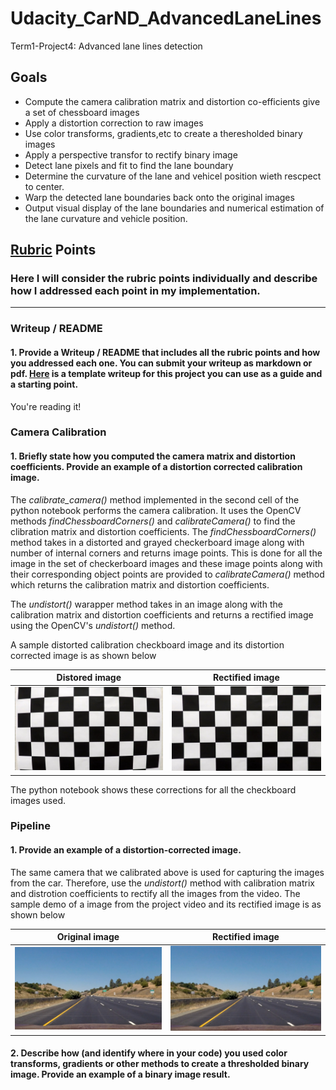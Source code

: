 # Udacity_CarND_AdvancedLaneLines
Term1-Project4: Advanced lane lines detection

## Goals

* Compute the camera calibration matrix and distortion co-efficients give a set of chessboard images
* Apply a distortion correction to raw images
* Use color transforms, gradients,etc to create a theresholded binary images
* Apply a perspective transfor to rectify binary image
* Detect lane pixels and fit to find the lane boundary
* Determine the curvature of the lane and vehicel position wieth rescpect to center.
* Warp the detected lane boundaries back onto the original images
* Output visual display of the lane boundaries and numerical estimation of the lane curvature and vehicle position.

## [Rubric](https://review.udacity.com/#!/rubrics/571/view) Points

### Here I will consider the rubric points individually and describe how I addressed each point in my implementation.  

---

### Writeup / README

#### 1. Provide a Writeup / README that includes all the rubric points and how you addressed each one.  You can submit your writeup as markdown or pdf.  [Here](https://github.com/udacity/CarND-Advanced-Lane-Lines/blob/master/writeup_template.md) is a template writeup for this project you can use as a guide and a starting point.  

You're reading it!

### Camera Calibration

#### 1. Briefly state how you computed the camera matrix and distortion coefficients. Provide an example of a distortion corrected calibration image.

The _calibrate_camera()_ method implemented in the second cell of the python notebook performs the camera calibration. It uses the OpenCV methods _findChessboardCorners()_ and _calibrateCamera()_ to find the clibration matrix and distortion coefficients. The _findChessboardCorners()_ method takes in a distorted and grayed checkerboard image along with number of internal corners and returns image points. This is done for all the image in the set of checkerboard images and these image points along with their corresponding object points are provided to _calibrateCamera()_ method which returns the calibration matrix and distortion coefficients.

The _undistort()_ warapper method takes in an image along with the calibration matrix and distortion coefficients and returns a rectified image using the OpenCV's _undistort()_ method.

A sample distorted calibration checkboard image and its distortion corrected image is as shown below

| Distored image | Rectified image |
|----------------|-----------------|
|![distorted image](https://raw.githubusercontent.com/nitheeshkl/Udacity_CarND_AdvancedLaneLines/master/camera_cal/calibration1.jpg) | ![rectified image](https://raw.githubusercontent.com/nitheeshkl/Udacity_CarND_AdvancedLaneLines/master/camera_cal/calibration1_undistorted.jpg) |

The python notebook shows these corrections for all the checkboard images used.

### Pipeline

#### 1. Provide an example of a distortion-corrected image.

The same camera that we calibrated above is used for capturing the images from the car. Therefore, use the _undistort()_ method with calibration matrix and distrotion coefficients to rectify all the images from the video. The sample demo of a image from the project video and its rectified image is as shown below

| Original image | Rectified image |
|----------------|-----------------|
|![distorted image](https://raw.githubusercontent.com/nitheeshkl/Udacity_CarND_AdvancedLaneLines/master/test_images/straight_lines1.jpg) | ![rectified image](https://raw.githubusercontent.com/nitheeshkl/Udacity_CarND_AdvancedLaneLines/master/test_images/straight_lines1.jpg) |

#### 2. Describe how (and identify where in your code) you used color transforms, gradients or other methods to create a thresholded binary image.  Provide an example of a binary image result.

